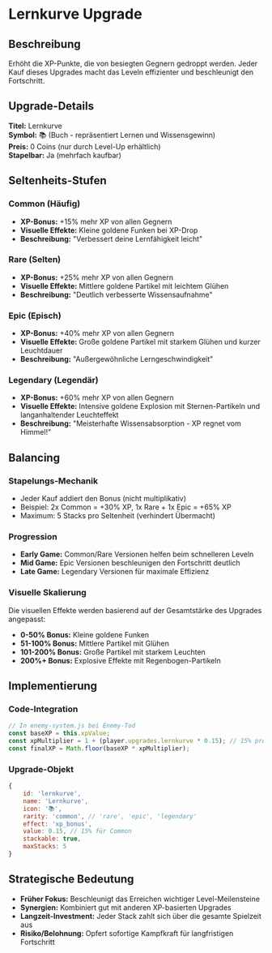 # Lernkurve Upgrade

## Beschreibung
Erhöht die XP-Punkte, die von besiegten Gegnern gedroppt werden. Jeder Kauf dieses Upgrades macht das Leveln effizienter und beschleunigt den Fortschritt.

## Upgrade-Details

**Titel:** Lernkurve  
**Symbol:** 📚 (Buch - repräsentiert Lernen und Wissensgewinn)  
**Preis:** 0 Coins (nur durch Level-Up erhältlich)  
**Stapelbar:** Ja (mehrfach kaufbar)

## Seltenheits-Stufen

### Common (Häufig)
- **XP-Bonus:** +15% mehr XP von allen Gegnern
- **Visuelle Effekte:** Kleine goldene Funken bei XP-Drop
- **Beschreibung:** "Verbessert deine Lernfähigkeit leicht"

### Rare (Selten) 
- **XP-Bonus:** +25% mehr XP von allen Gegnern
- **Visuelle Effekte:** Mittlere goldene Partikel mit leichtem Glühen
- **Beschreibung:** "Deutlich verbesserte Wissensaufnahme"

### Epic (Episch)
- **XP-Bonus:** +40% mehr XP von allen Gegnern  
- **Visuelle Effekte:** Große goldene Partikel mit starkem Glühen und kurzer Leuchtdauer
- **Beschreibung:** "Außergewöhnliche Lerngeschwindigkeit"

### Legendary (Legendär)
- **XP-Bonus:** +60% mehr XP von allen Gegnern
- **Visuelle Effekte:** Intensive goldene Explosion mit Sternen-Partikeln und langanhaltender Leuchteffekt
- **Beschreibung:** "Meisterhafte Wissensabsorption - XP regnet vom Himmel!"

## Balancing

### Stapelungs-Mechanik
- Jeder Kauf addiert den Bonus (nicht multiplikativ)
- Beispiel: 2x Common = +30% XP, 1x Rare + 1x Epic = +65% XP
- Maximum: 5 Stacks pro Seltenheit (verhindert Übermacht)

### Progression
- **Early Game:** Common/Rare Versionen helfen beim schnelleren Leveln
- **Mid Game:** Epic Versionen beschleunigen den Fortschritt deutlich  
- **Late Game:** Legendary Versionen für maximale Effizienz

### Visuelle Skalierung
Die visuellen Effekte werden basierend auf der Gesamtstärke des Upgrades angepasst:

- **0-50% Bonus:** Kleine goldene Funken
- **51-100% Bonus:** Mittlere Partikel mit Glühen
- **101-200% Bonus:** Große Partikel mit starkem Leuchten
- **200%+ Bonus:** Explosive Effekte mit Regenbogen-Partikeln

## Implementierung

### Code-Integration
```javascript
// In enemy-system.js bei Enemy-Tod
const baseXP = this.xpValue;
const xpMultiplier = 1 + (player.upgrades.lernkurve * 0.15); // 15% pro Common
const finalXP = Math.floor(baseXP * xpMultiplier);
```

### Upgrade-Objekt
```javascript
{
    id: 'lernkurve',
    name: 'Lernkurve',
    icon: '📚',
    rarity: 'common', // 'rare', 'epic', 'legendary'
    effect: 'xp_bonus',
    value: 0.15, // 15% für Common
    stackable: true,
    maxStacks: 5
}
```

## Strategische Bedeutung
- **Früher Fokus:** Beschleunigt das Erreichen wichtiger Level-Meilensteine
- **Synergien:** Kombiniert gut mit anderen XP-basierten Upgrades
- **Langzeit-Investment:** Jeder Stack zahlt sich über die gesamte Spielzeit aus
- **Risiko/Belohnung:** Opfert sofortige Kampfkraft für langfristigen Fortschritt